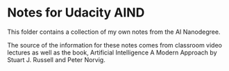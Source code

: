# Notes for Udacity AIND

This folder contains a collection of my own notes from the AI Nanodegree. 

The source of the information for these notes comes from classroom video lectures as well as the book,
Artificial Intelligence A Modern Approach by Stuart J. Russell and Peter Norvig.

